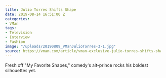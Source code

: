 ```yaml
---
title: Julio Torres Shifts Shape
date: 2019-08-14 16:51:00 Z
categories:
- VMan
tags:
- Television
- Interview
- Fashion
image: "/uploads/20190809_VManJulioTorres-3-1.jpg"
source: https://vman.com/article/vman-exclusive-julio-torres-shifts-shape/
---
```


Fresh off "My Favorite Shapes," comedy's alt-prince rocks his boldest silhouettes yet.